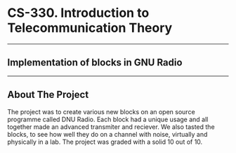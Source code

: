 # CS-330. Introduction to Telecommunication Theory

---

## Implementation of blocks in GNU Radio

---

## About The Project
The project was to create various new blocks on an open source programme called DNU Radio. Each block had a unique usage and all together made an advanced transmiter and reciever. We also tasted the blocks, to see how well they do on a channel with noise, virtually and physically in a lab. The project was graded with a solid 10 out of 10. 

